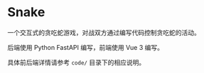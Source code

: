 # Snake

一个交互式的贪吃蛇游戏，对战双方通过编写代码控制贪吃蛇的活动。

后端使用 Python FastAPI 编写，前端使用 Vue 3 编写。

具体前后端详情请参考 `code/` 目录下的相应说明。
